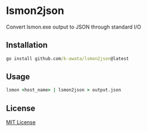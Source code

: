 # lsmon2json

Convert lsmon.exe output to JSON through standard I/O

## Installation

```bat
go install github.com/k-awata/lsmon2json@latest
```

## Usage

```bat
lsmon <host_name> | lsmon2json > output.json
```

## License

[MIT License](LICENSE)
